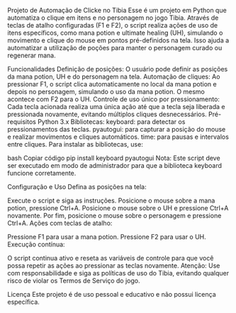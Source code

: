 Projeto de Automação de Clicke no Tibia
Esse é um projeto em Python que automatiza o clique em itens e no personagem no jogo Tibia. Através de teclas de atalho configuradas (F1 e F2), o script realiza ações de uso de itens específicos, como mana potion e ultimate healing (UH), simulando o movimento e clique do mouse em pontos pré-definidos na tela. Isso ajuda a automatizar a utilização de poções para manter o personagem curado ou regenerar mana.

Funcionalidades
Definição de posições: O usuário pode definir as posições da mana potion, UH e do personagem na tela.
Automação de cliques: Ao pressionar F1, o script clica automaticamente no local da mana potion e depois no personagem, simulando o uso da mana potion. O mesmo acontece com F2 para o UH.
Controle de uso único por pressionamento: Cada tecla acionada realiza uma única ação até que a tecla seja liberada e pressionada novamente, evitando múltiplos cliques desnecessários.
Pré-requisitos
Python 3.x
Bibliotecas:
keyboard: para detectar os pressionamentos das teclas.
pyautogui: para capturar a posição do mouse e realizar movimentos e cliques automáticos.
time: para pausas e intervalos entre cliques.
Para instalar as bibliotecas, use:

bash
Copiar código
pip install keyboard pyautogui
Nota: Este script deve ser executado em modo de administrador para que a biblioteca keyboard funcione corretamente.

Configuração e Uso
Defina as posições na tela:

Execute o script e siga as instruções.
Posicione o mouse sobre a mana potion, pressione Ctrl+A.
Posicione o mouse sobre o UH e pressione Ctrl+A novamente.
Por fim, posicione o mouse sobre o personagem e pressione Ctrl+A.
Ações com teclas de atalho:

Pressione F1 para usar a mana potion.
Pressione F2 para usar o UH.
Execução contínua:

O script continua ativo e reseta as variáveis de controle para que você possa repetir as ações ao pressionar as teclas novamente.
Atenção: Use com responsabilidade e siga as políticas de uso do Tibia, evitando qualquer risco de violar os Termos de Serviço do jogo.

Licença
Este projeto é de uso pessoal e educativo e não possui licença específica.
